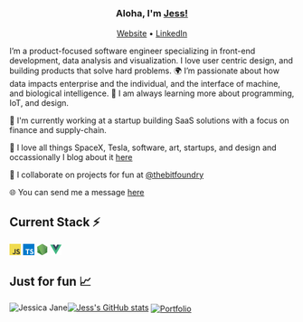 ## <h3 align="center">Aloha, I'm <a href="https://www.jessicajane.org"> Jess!</a></h3>
<p align="center">
  <a href="https://jessicajane.org" rel="nofollow">Website</a> •
  <a href="https://www.linkedin.com/in/jessica-k/" rel="nofollow">LinkedIn</a>
</p>

I’m a product-focused software engineer specializing in front-end development, data analysis and visualization. I love user centric design, and building products that solve hard problems. :earth_africa: I’m passionate about how data impacts enterprise and the individual, and the interface of machine, and biological intelligence. :hatched_chick: I am always learning more about programming, IoT, and design.

:briefcase: I'm currently working at a startup building SaaS solutions with a focus on finance and supply-chain.

:rocket: I love all things SpaceX, Tesla, software, art, startups, and design and occassionally I blog about it <a href="https://jessicajane.us14.list-manage.com/subscribe?u=2b6e6ecea769fea2cf7679642&id=f673055bf2" target="_blank">here</a> 

:art: I collaborate on projects for fun at <a href="https://www.thebitfoundry.net">@thebitfoundry</a>

:globe_with_meridians: You can send me a message <a href="mailto:hey@jessicajane.org" target="_blank"> here</a>

## Current Stack :zap:

<p><img height="20" src="https://raw.githubusercontent.com/SciFae/image-data/master/javascript.png" style="max-width:100%;">
<a target="_blank" rel="noopener noreferrer"> <img height="20" src="https://raw.githubusercontent.com/SciFae/image-data/master/typescript.png" style="max-width:100%;"></a><a target="_blank" rel="noopener noreferrer"> <img height="20" src="https://raw.githubusercontent.com/SciFae/image-data/master/nodejs.png" style="max-width:100%;"></a> <img height="20" src="https://raw.githubusercontent.com/SciFae/image-data/master/vue.png" style="max-width:100%;"></a><a target="_blank" rel="noopener noreferrer"></p>

## Just for fun :chart_with_upwards_trend:

[![Jess's GitHub stats](https://github-readme-stats.vercel.app/api?username=scifae&theme=dark)](https://github.com/scifae/github-readme-stats)
<img align="left" src="https://github-readme-stats.vercel.app/api/pin/?username=scifae&repo=scifae.github.io&theme=dark" alt="Jessica Jane"/>
<a target="_blank" href="https://scifae.github.io"><img align="center" src="https://github-readme-stats.vercel.app/api/pin/?username=scifae&repo=scifae.github.io&theme=dark" alt="Portfolio"></a>
